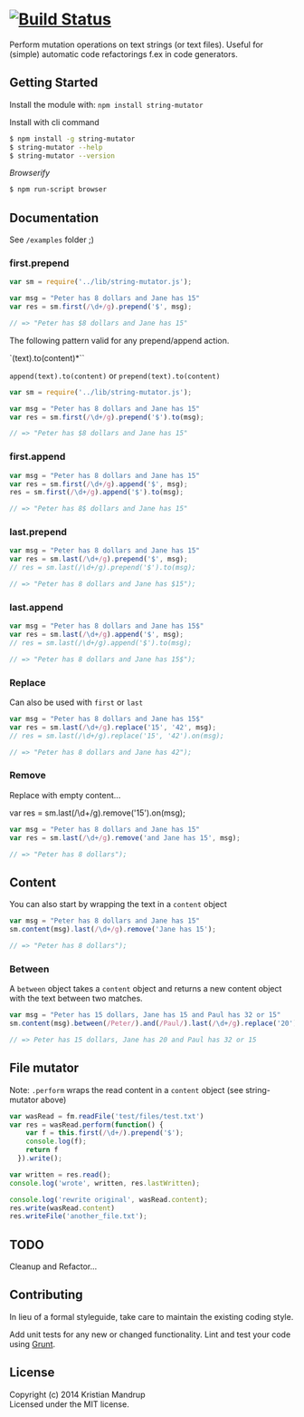 #  [![Build Status](https://secure.travis-ci.org/kristianmandrup/string-mutator.png?branch=master)](http://travis-ci.org/kristianmandrup/string-mutator)

Perform mutation operations on text strings (or text files). 
Useful for (simple) automatic code refactorings f.ex in code generators.

## Getting Started

Install the module with: `npm install string-mutator`

Install with cli command

```sh
$ npm install -g string-mutator
$ string-mutator --help
$ string-mutator --version
```

*Browserify*

```sh
$ npm run-script browser
```

## Documentation

See `/examples` folder ;)

### first.prepend

```javascript
var sm = require('../lib/string-mutator.js');

var msg = "Peter has 8 dollars and Jane has 15"
var res = sm.first(/\d+/g).prepend('$', msg);

// => "Peter has $8 dollars and Jane has 15"
```

The following pattern valid for any prepend/append action.

`<action>(text).to(content)*``

`append(text).to(content)` or `prepend(text).to(content)`

```javascript
var sm = require('../lib/string-mutator.js');

var msg = "Peter has 8 dollars and Jane has 15"
var res = sm.first(/\d+/g).prepend('$').to(msg);

// => "Peter has $8 dollars and Jane has 15"
```

### first.append

```javascript
var msg = "Peter has 8 dollars and Jane has 15"
var res = sm.first(/\d+/g).append('$', msg);
res = sm.first(/\d+/g).append('$').to(msg);

// => "Peter has 8$ dollars and Jane has 15"
```

### last.prepend

```javascript
var msg = "Peter has 8 dollars and Jane has 15"
var res = sm.last(/\d+/g).prepend('$', msg);
// res = sm.last(/\d+/g).prepend('$').to(msg);

// => "Peter has 8 dollars and Jane has $15");
```

### last.append

```javascript
var msg = "Peter has 8 dollars and Jane has 15$"
var res = sm.last(/\d+/g).append('$', msg);
// res = sm.last(/\d+/g).append('$').to(msg);

// => "Peter has 8 dollars and Jane has 15$");
```

### Replace

Can also be used with `first` or `last`

```javascript
var msg = "Peter has 8 dollars and Jane has 15$"
var res = sm.last(/\d+/g).replace('15', '42', msg);
// res = sm.last(/\d+/g).replace('15', '42').on(msg);

// => "Peter has 8 dollars and Jane has 42");
```

### Remove

Replace with empty content...

var res = sm.last(/\d+/g).remove('15').on(msg);

```javascript
var msg = "Peter has 8 dollars and Jane has 15"
var res = sm.last(/\d+/g).remove('and Jane has 15', msg);

// => "Peter has 8 dollars");
```

## Content

You can also start by wrapping the text in a `content` object

```javascript
var msg = "Peter has 8 dollars and Jane has 15"
sm.content(msg).last(/\d+/g).remove('Jane has 15');

// => "Peter has 8 dollars");
```

### Between

A `between` object takes a `content` object and returns a new content object with the text between two matches.

```javascript
var msg = "Peter has 15 dollars, Jane has 15 and Paul has 32 or 15"
sm.content(msg).between(/Peter/).and(/Paul/).last(/\d+/g).replace('20');

// => Peter has 15 dollars, Jane has 20 and Paul has 32 or 15
```

## File mutator

Note: `.perform` wraps the read content in a `content` object (see string-mutator above)

```javascript
var wasRead = fm.readFile('test/files/test.txt')
var res = wasRead.perform(function() {
    var f = this.first(/\d+/).prepend('$');
    console.log(f);
    return f
  }).write();

var written = res.read();
console.log('wrote', written, res.lastWritten);

console.log('rewrite original', wasRead.content);
res.write(wasRead.content)
res.writeFile('another_file.txt');
```

## TODO

Cleanup and Refactor...

## Contributing

In lieu of a formal styleguide, take care to maintain the existing coding style. 

Add unit tests for any new or changed functionality. Lint and test your code using [Grunt](http://gruntjs.com).


## License

Copyright (c) 2014 Kristian Mandrup  
Licensed under the MIT license.
